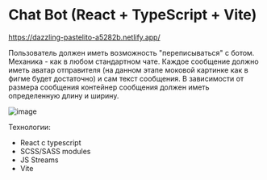 # Chat Bot (React + TypeScript + Vite)

https://dazzling-pastelito-a5282b.netlify.app/

Пользователь должен иметь возможность "переписываться" с ботом. Механика - как в любом стандартном чате. Каждое сообщение должно иметь аватар отправителя (на данном этапе моковой картинке как в фигме будет достаточно) и сам текст сообщения. В зависимости от размера сообщения контейнер сообщения должен иметь определенную длину и ширину. 


![image](https://github.com/VadimOsin/ChatBot/assets/77578690/c8341e54-8a89-4ebe-a3a7-4a98cb4e195c)

Технологии:
- React с typescript
- SCSS/SASS modules
- JS Streams
- Vite
